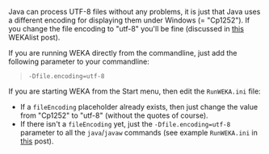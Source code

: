 Java can process UTF-8 files without any problems, it is just that Java uses a different encoding for displaying them under Windows (= "Cp1252"). If you change the file encoding to "utf-8" you'll be fine (discussed in [this](https://list.scms.waikato.ac.nz/mailman/htdig/wekalist/2008-july/013848.html) WEKAlist post).

If you are running WEKA directly from the commandline, just add the following parameter to your commandline:

> `-Dfile.encoding=utf-8`

If you are starting WEKA from the Start menu, then edit the `RunWEKA.ini` file:

* If a `fileEncoding` placeholder already exists, then just change the value from "Cp1252" to "utf-8" (without the quotes of course).
* If there isn't a `fileEncoding` yet, just the `-Dfile.encoding=utf-8` parameter to all the `java`/`javaw` commands (see example `RunWEKA.ini` in [this](https://list.scms.waikato.ac.nz/mailman/htdig/wekalist/2008-july/013848.html) post).
